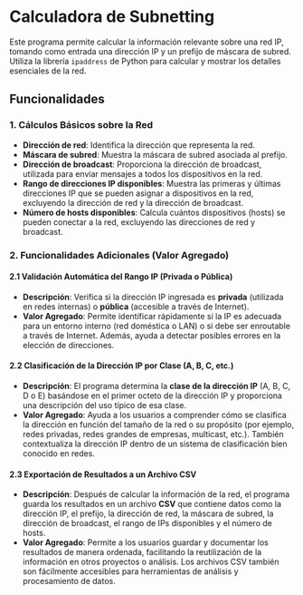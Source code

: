 # Calculadora de Subnetting

Este programa permite calcular la información relevante sobre una red IP, tomando como entrada una dirección IP y un prefijo de máscara de subred. Utiliza la librería `ipaddress` de Python para calcular y mostrar los detalles esenciales de la red.

## Funcionalidades

### 1. Cálculos Básicos sobre la Red

- **Dirección de red**: Identifica la dirección que representa la red.
- **Máscara de subred**: Muestra la máscara de subred asociada al prefijo.
- **Dirección de broadcast**: Proporciona la dirección de broadcast, utilizada para enviar mensajes a todos los dispositivos en la red.
- **Rango de direcciones IP disponibles**: Muestra las primeras y últimas direcciones IP que se pueden asignar a dispositivos en la red, excluyendo la dirección de red y la dirección de broadcast.
- **Número de hosts disponibles**: Calcula cuántos dispositivos (hosts) se pueden conectar a la red, excluyendo las direcciones de red y broadcast.

### 2. Funcionalidades Adicionales (Valor Agregado)

#### 2.1 Validación Automática del Rango IP (Privada o Pública)

- **Descripción**: Verifica si la dirección IP ingresada es **privada** (utilizada en redes internas) o **pública** (accesible a través de Internet).
- **Valor Agregado**: Permite identificar rápidamente si la IP es adecuada para un entorno interno (red doméstica o LAN) o si debe ser enroutable a través de Internet. Además, ayuda a detectar posibles errores en la elección de direcciones.

#### 2.2 Clasificación de la Dirección IP por Clase (A, B, C, etc.)

- **Descripción**: El programa determina la **clase de la dirección IP** (A, B, C, D o E) basándose en el primer octeto de la dirección IP y proporciona una descripción del uso típico de esa clase.
- **Valor Agregado**: Ayuda a los usuarios a comprender cómo se clasifica la dirección en función del tamaño de la red o su propósito (por ejemplo, redes privadas, redes grandes de empresas, multicast, etc.). También contextualiza la dirección IP dentro de un sistema de clasificación bien conocido en redes.

#### 2.3 Exportación de Resultados a un Archivo CSV

- **Descripción**: Después de calcular la información de la red, el programa guarda los resultados en un archivo **CSV** que contiene datos como la dirección IP, el prefijo, la dirección de red, la máscara de subred, la dirección de broadcast, el rango de IPs disponibles y el número de hosts.
- **Valor Agregado**: Permite a los usuarios guardar y documentar los resultados de manera ordenada, facilitando la reutilización de la información en otros proyectos o análisis. Los archivos CSV también son fácilmente accesibles para herramientas de análisis y procesamiento de datos.



